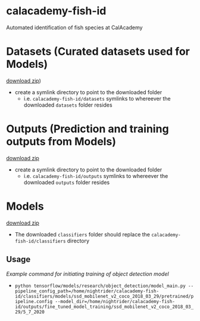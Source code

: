 # calacademy-fish-id
Automated identification of fish species at CalAcademy

# Datasets (Curated datasets used for Models)
[download zip](https://drive.google.com/file/d/1RwhbTESgcAExOoumiftDsnhtuoUcfhv2/view?usp=drive_link))
- create a symlink directory to point to the downloaded folder
  - i.e. `calacademy-fish-id/datasets` symlinks to whereever the downloaded `datasets` folder resides
 
# Outputs (Prediction and training outputs from Models)
[download zip](https://drive.google.com/file/d/1mvirCikZ8V9TkLaWs7didPFdtMQ26OIw/view?usp=sharing)
- create a symlink directory to point to the downloaded folder
  - i.e. `calacademy-fish-id/outputs` symlinks to whereever the downloaded `outputs` folder resides  

# Models
[download zip](https://drive.google.com/file/d/1ntAvgQb4NOfwz3nx-OB21P3Zg9L0WPoE/view?usp=sharing)
- The downloaded `classifiers` folder should replace the `calacademy-fish-id/classifiers` directory

## Usage
*Example command for initiating training of object detection model*
- `python tensorflow/models/research/object_detection/model_main.py --pipeline_config_path=/home/nightrider/calacademy-fish-id/classifiers/models/ssd_mobilenet_v2_coco_2018_03_29/pretrained/pipeline.config --model_dir=/home/nightrider/calacademy-fish-id/outputs/fine_tuned_model_training/ssd_mobilenet_v2_coco_2018_03_29/5_7_2020`
